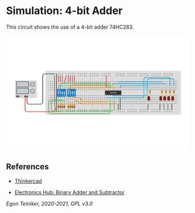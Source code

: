 # Simulation: 4-bit Adder

This circuit shows the use of a 4-bit adder 74HC283.

![4bit Adder](4bit-adder.png)



## References
* [Thinkercad](https://www.tinkercad.com/things/glZiXUbPldk)

* [Electronics Hub: Binary Adder and Subtractor](https://www.electronicshub.org/binary-adder-and-subtractor/)

*Egon Teiniker, 2020-2021, GPL v3.0* 
